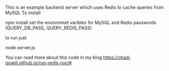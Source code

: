 This is an example backend server which uses Redis to cache queries from MySQL
To install

npm install
set the enviormnet varibles for MySQL and Redis passwords (QUERY_DB_PASS, QUERY_REDIS_PASS)

to run just

node server.js

You can read more about this code in my blog https://ohad-israeli.github.io/run-redis-run/#
